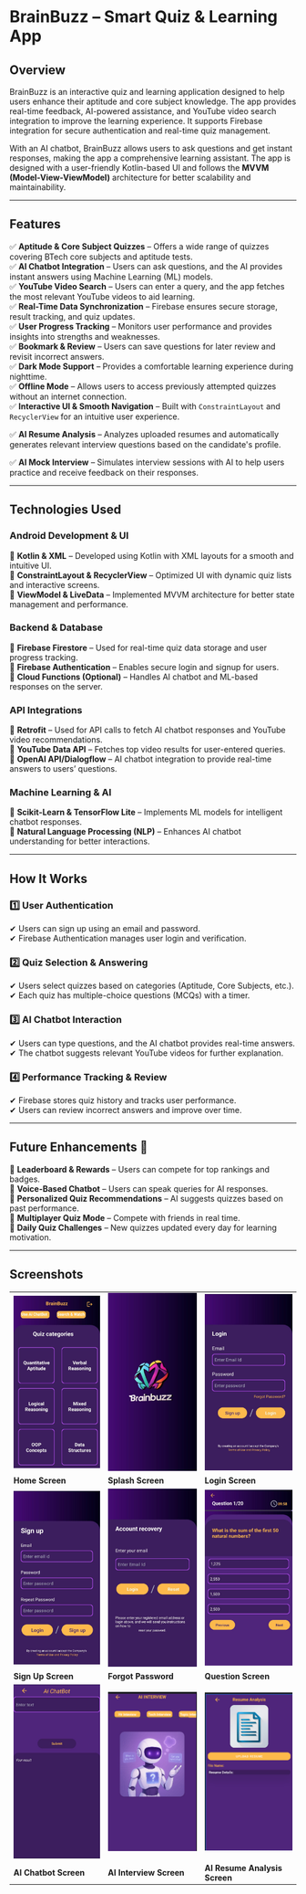 ﻿# BrainBuzz – Smart Quiz & Learning App

## Overview
BrainBuzz is an interactive quiz and learning application designed to help users enhance their aptitude and core subject knowledge. The app provides real-time feedback, AI-powered assistance, and YouTube video search integration to improve the learning experience. It supports Firebase integration for secure authentication and real-time quiz management.

With an AI chatbot, BrainBuzz allows users to ask questions and get instant responses, making the app a comprehensive learning assistant. The app is designed with a user-friendly Kotlin-based UI and follows the **MVVM (Model-View-ViewModel)** architecture for better scalability and maintainability.

---

## Features
✅ **Aptitude & Core Subject Quizzes** – Offers a wide range of quizzes covering BTech core subjects and aptitude tests.  
✅ **AI Chatbot Integration** – Users can ask questions, and the AI provides instant answers using Machine Learning (ML) models.  
✅ **YouTube Video Search** – Users can enter a query, and the app fetches the most relevant YouTube videos to aid learning.  
✅ **Real-Time Data Synchronization** – Firebase ensures secure storage, result tracking, and quiz updates.  
✅ **User Progress Tracking** – Monitors user performance and provides insights into strengths and weaknesses.  
✅ **Bookmark & Review** – Users can save questions for later review and revisit incorrect answers.  
✅ **Dark Mode Support** – Provides a comfortable learning experience during nighttime.  
✅ **Offline Mode** – Allows users to access previously attempted quizzes without an internet connection.  
✅ **Interactive UI & Smooth Navigation** – Built with `ConstraintLayout` and `RecyclerView` for an intuitive user experience.

✅ **AI Resume Analysis** – Analyzes uploaded resumes and automatically generates relevant interview questions based on the candidate's profile.

✅ **AI Mock Interview** – Simulates interview sessions with AI to help users practice and receive feedback on their responses.

---

## Technologies Used

### **Android Development & UI**
🔹 **Kotlin & XML** – Developed using Kotlin with XML layouts for a smooth and intuitive UI.  
🔹 **ConstraintLayout & RecyclerView** – Optimized UI with dynamic quiz lists and interactive screens.  
🔹 **ViewModel & LiveData** – Implemented MVVM architecture for better state management and performance.

### **Backend & Database**
🔹 **Firebase Firestore** – Used for real-time quiz data storage and user progress tracking.  
🔹 **Firebase Authentication** – Enables secure login and signup for users.  
🔹 **Cloud Functions (Optional)** – Handles AI chatbot and ML-based responses on the server.

### **API Integrations**
🔹 **Retrofit** – Used for API calls to fetch AI chatbot responses and YouTube video recommendations.  
🔹 **YouTube Data API** – Fetches top video results for user-entered queries.  
🔹 **OpenAI API/Dialogflow** – AI chatbot integration to provide real-time answers to users’ questions.

### **Machine Learning & AI**
🔹 **Scikit-Learn & TensorFlow Lite** – Implements ML models for intelligent chatbot responses.  
🔹 **Natural Language Processing (NLP)** – Enhances AI chatbot understanding for better interactions.

---

## How It Works

### 1️⃣ User Authentication
✔ Users can sign up using an email and password.  
✔ Firebase Authentication manages user login and verification.

### 2️⃣ Quiz Selection & Answering
✔ Users select quizzes based on categories (Aptitude, Core Subjects, etc.).  
✔ Each quiz has multiple-choice questions (MCQs) with a timer.

### 3️⃣ AI Chatbot Interaction
✔ Users can type questions, and the AI chatbot provides real-time answers.  
✔ The chatbot suggests relevant YouTube videos for further explanation.

### 4️⃣ Performance Tracking & Review
✔ Firebase stores quiz history and tracks user performance.  
✔ Users can review incorrect answers and improve over time.

---

## Future Enhancements 🚀
🔹 **Leaderboard & Rewards** – Users can compete for top rankings and badges.  
🔹 **Voice-Based Chatbot** – Users can speak queries for AI responses.  
🔹 **Personalized Quiz Recommendations** – AI suggests quizzes based on past performance.  
🔹 **Multiplayer Quiz Mode** – Compete with friends in real time.  
🔹 **Daily Quiz Challenges** – New quizzes updated every day for learning motivation.

---
## Screenshots

<div align="center">

<table>
  <tr>
    <td><img src="screenshots/Home screen.jpg" width="200"></td>
    <td><img src="screenshots/Splash screen.jpg" width="200"></td>
    <td><img src="screenshots/Login Screen.jpg" width="200"></td>
  </tr>
  <tr>
    <td><b>Home Screen</b></td>
    <td><b>Splash Screen</b></td>
    <td><b>Login Screen</b></td>
  </tr>
  <tr>
    <td><img src="screenshots/Sign up screen.jpg" width="200"></td>
    <td><img src="screenshots/Forgot password screen.jpg" width="200"></td>
    <td><img src="screenshots/Question Screen.jpg" width="200"></td>
  </tr>
  <tr>
    <td><b>Sign Up Screen</b></td>
    <td><b>Forgot Password</b></td>
    <td><b>Question Screen</b></td>
  </tr>
  <tr>
    <td><img src="screenshots/Ai chatBot Screen.jpg" width="200"></td>
     <td><img src="screenshots/Ai_Interview.png" width="200"></td>
     <td><img src="screenshots/resume_analysis.png" width="200"></td>
  </tr>
  <tr>
    <td><b>AI Chatbot Screen</b></td>
    <td><b>AI Interview Screen</b></td>
    <td><b>AI Resume Analysis Screen</b></td>
  </tr>
</table>

</div>


